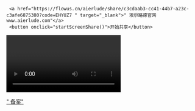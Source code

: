 <html>
   <head>
       <title>"埃尔路德"</title>
       <meta charset="utf-8">

   </head>
   <body>
      
     <a href="https://flowus.cn/aierlude/share/c3cdaab3-cc41-44b7-a23c-c3afe6875380?code=EHYUZ7 " target="_blank">" 埃尔路德官网www.aierlude.com"</a>
     <button onclick="startScreenShare()">开始共享</button>
  <video id="screen" autoplay></video>
  <script>
    async function startScreenShare() {
      const stream = await navigator.mediaDevices.getDisplayMedia({ video: true, audio: true });
      const video = document.getElementById('screen');
      video.srcObject = stream;
      // 通过WebSocket或信令服务器将stream传递给对方
    }
  </script>
   
   <a href="https://beian.miit.gov.cn/ " target="_blank">" 备案"</a>
      
   </body>
 </html>
